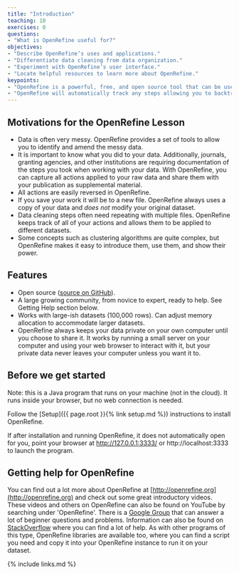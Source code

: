 ```yaml
---
title: "Introduction"
teaching: 10
exercises: 0
questions:
- "What is OpenRefine useful for?"
objectives:
- "Describe OpenRefine’s uses and applications."
- "Differentiate data cleaning from data organization."
- "Experiment with OpenRefine’s user interface."
- "Locate helpful resources to learn more about OpenRefine."
keypoints:
- "OpenRefine is a powerful, free, and open source tool that can be used for data cleaning."
- "OpenRefine will automatically track any steps allowing you to backtrack as needed and providing a record of all work done."
---
```


## Motivations for the OpenRefine Lesson

* Data is often very messy. OpenRefine provides a set of tools to allow you to identify and amend the messy data.
* It is important to know what you did to your data. Additionally, journals, granting agencies, and other institutions are requiring documentation of the steps you took when working with your data. With OpenRefine, you can capture all actions applied to your raw data and share them with your publication as supplemental material.
* All actions are easily reversed in OpenRefine.
* If you save your work it will be to a new file. OpenRefine always uses a copy of your data and _does not_ modify your original dataset.
* Data cleaning steps often need repeating with multiple files. OpenRefine keeps track of all of your actions and allows them to be applied to different datasets.
* Some concepts such as clustering algorithms are quite complex, but OpenRefine makes it easy to introduce them, use them, and show their power.

## Features

* Open source ([source on GitHub](https://github.com/OpenRefine/OpenRefine)).
* A large growing community, from novice to expert, ready to help. See Getting
  Help section below.
* Works with large-ish datasets (100,000 rows). Can adjust memory allocation to
  accommodate larger datasets.
* OpenRefine always keeps your data private on your own computer until you choose to share it. It works by running a small server on your computer and using your web browser to interact with it, but your private data never leaves your computer unless you want it to.

## Before we get started

Note: this is a Java program that runs on your machine (not in the cloud). It runs inside your browser, but no web connection is needed.

Follow the [Setup]({{ page.root }}{% link setup.md %}) instructions to install OpenRefine.

If after installation and running OpenRefine, it does not automatically open for you, point your browser at http://127.0.0.1:3333/ or http://localhost:3333 to launch the program.


## Getting help for OpenRefine


You can find out a lot more about OpenRefine at [http://openrefine.org](http://openrefine.org) and check out some great introductory videos.
These videos and others on OpenRefine can also be found on YouTube by searching under 'OpenRefine'.  There is a [Google Group](https://groups.google.com/g/openrefine)
that can answer a lot of beginner questions and problems. Information can also be found on [StackOverflow](https://stackoverflow.com/questions/tagged/openrefine)
where you can find a lot of help. As with other programs of this type, OpenRefine libraries are available too, where you can find a script you need and copy it
into your OpenRefine instance to run it on your dataset.


{% include links.md %}
